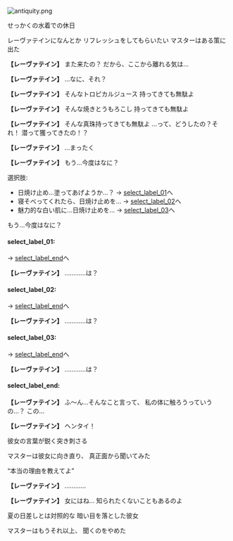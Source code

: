 
![antiquity.png](../images/backgrounds/antiquity.png)

せっかくの水着での休日

レーヴァテインになんとか
リフレッシュをしてもらいたい
マスターはある策に出た

**【レーヴァテイン】**
また来たの？
だから、ここから離れる気は…

**【レーヴァテイン】**
…なに、それ？

**【レーヴァテイン】**
そんなトロピカルジュース
持ってきても無駄よ

**【レーヴァテイン】**
そんな焼きとうもろこし
持ってきても無駄よ

**【レーヴァテイン】**
そんな真珠持ってきても無駄よ
…って、どうしたの？それ！
潜って獲ってきたの！？

**【レーヴァテイン】**
…まったく

**【レーヴァテイン】**
もう…今度はなに？

選択肢:
- 日焼け止め…塗ってあげようか…？ → [select_label_01](#select_label_01)へ
- 寝そべってくれたら、日焼け止めを… → [select_label_02](#select_label_02)へ
- 魅力的な白い肌に…日焼け止めを… → [select_label_03](#select_label_03)へ

もう…今度はなに？

#### select_label_01:
 → [select_label_end](#select_label_end)へ

**【レーヴァテイン】**
…………は？

#### select_label_02:
 → [select_label_end](#select_label_end)へ

**【レーヴァテイン】**
…………は？

#### select_label_03:
 → [select_label_end](#select_label_end)へ

**【レーヴァテイン】**
…………は？

#### select_label_end:

**【レーヴァテイン】**
ふ〜ん…そんなこと言って、
私の体に触ろうっていうの…？
この…

**【レーヴァテイン】**
ヘンタイ！

彼女の言葉が鋭く突き刺さる

マスターは彼女に向き直り、
真正面から聞いてみた

“本当の理由を教えてよ”

**【レーヴァテイン】**
…………

**【レーヴァテイン】**
女にはね…
知られたくないこともあるのよ

夏の日差しとは対照的な
暗い目を落とした彼女

マスターはもうそれ以上、
聞くのをやめた